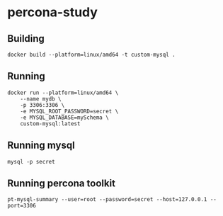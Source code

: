 # percona-study

## Building
```
docker build --platform=linux/amd64 -t custom-mysql .
```

## Running
```
docker run --platform=linux/amd64 \
    --name mydb \
    -p 3306:3306 \
    -e MYSQL_ROOT_PASSWORD=secret \
    -e MYSQL_DATABASE=mySchema \
    custom-mysql:latest
```

## Running mysql
```
mysql -p secret
```

## Running percona toolkit
```
pt-mysql-summary --user=root --password=secret --host=127.0.0.1 --port=3306
```